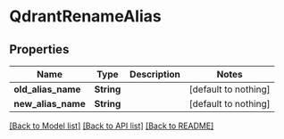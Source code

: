 # QdrantRenameAlias


## Properties
Name | Type | Description | Notes
------------ | ------------- | ------------- | -------------
**old_alias_name** | **String** |  | [default to nothing]
**new_alias_name** | **String** |  | [default to nothing]


[[Back to Model list]](../README.md#models) [[Back to API list]](../README.md#api-endpoints) [[Back to README]](../README.md)


